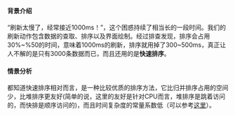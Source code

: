 #### 背景介绍
“刷新太慢了，经常接近1000ms！”，这个困惑持续了相当长的一段时间。我们的刷新动作包含数据的查取、排序以及界面绘制。经过排查发现，排序会占用30%\~%50的时间，意味着1000ms的刷新，排序就用掉了300\~500ms，真正让人不解的是只有3000条数据而已，而且还用的是**快速排序**。

#### 情景分析
都知道快速排序相对而言，是一种比较优质的排序方法，它比归并排序占用的空间少，比堆排序更友好(简单的说，这里的友好是针对CPU而言，堆排序是跳着访问的，而快排是顺序访问的)，而且时间复杂度的常量系数低（可以参考[这里](http://mindhacks.cn/2008/06/13/why-is-quicksort-so-quick/)）。

#### 
